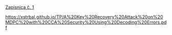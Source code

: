 [Zapisnica č. 1](https://github.com/xstrbal/TP/blob/master/A%20Key%20Recovery%20Attack%20on%20MDPC%20with%20CCA%20Security%20Using%20Decoding%20Errors.pdf)


https://xstrbal.github.io/TP/A%20Key%20Recovery%20Attack%20on%20MDPC%20with%20CCA%20Security%20Using%20Decoding%20Errors.pdf
